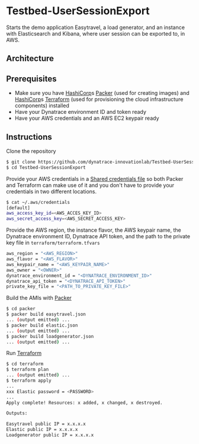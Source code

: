 # Testbed-UserSessionExport
Starts the demo application Easytravel, a load generator, and an instance with Elasticsearch and Kibana, where user session can be exported to, in AWS.

## Architecture
<add image here>

## Prerequisites
* Make sure you have [HashiCorp](http://www.hashicorp.com)s [Packer](http://www.packer.io) (used for creating images) and [HashiCorp](http://www.hashicorp.com)s [Terraform](http://www.terraform.io) (used for provisioning the cloud infrastructure components) installed
* Have your Dynatrace environment ID and token ready
* Have your AWS credentials and an AWS EC2 keypair ready

## Instructions
Clone the repository
```sh
$ git clone https://github.com/dynatrace-innovationlab/Testbed-UserSessionExport
$ cd Testbed-UserSessionExport
```

Provide your AWS credentials in a [Shared credentials file](https://www.terraform.io/docs/providers/aws/index.html#shared-credentials-file) so both Packer and Terraform can make use of it and you don't have to provide your credentials in two different locations.
```sh
$ cat ~/.aws/credentials
[default]
aws_access_key_id=<AWS_ACCES_KEY_ID>
aws_secret_access_key=<AWS_SECRET_ACCESS_KEY>
```

Provide the AWS region, the instance flavor, the AWS keypair name, the Dynatrace environment ID, Dynatrace API token, and the path to the private key file in `terraform/terraform.tfvars`
```sh
aws_region = "<AWS_REGION>"
aws_flavor = "<AWS_FLAVOR>"
aws_keypair_name = "<AWS_KEYPAIR_NAME>"
aws_owner = "<OWNER>"
dynatrace_environment_id = "<DYNATRACE_ENVIRONMENT_ID>"
dynatrace_api_token = "<DYNATRACE_API_TOKEN>"
private_key_file = "<PATH_TO_PRIVATE_KEY_FILE>"
```

Build the AMIs with [Packer](http://www.packer.io)
```sh
$ cd packer
$ packer build easytravel.json
... (output emitted) ...
$ packer build elastic.json
... (output emitted) ...
$ packer build loadgenerator.json
... (output emitted) ...
```

Run [Terraform](http://www.terraform.io)
```sh
$ cd terraform
$ terraform plan
... (output emitted) ...
$ terraform apply
...
xxx Elastic password = <PASSWORD>
...
Apply complete! Resources: x added, x changed, x destroyed.

Outputs:

Easytravel public IP = x.x.x.x
Elastic public IP = x.x.x.x
Loadgenerator public IP = x.x.x.x
```
